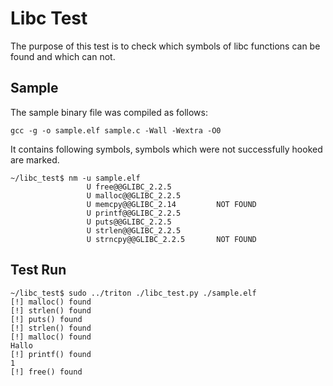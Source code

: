 # Libc Test

The purpose of this test is to check which symbols of libc functions can be
found and which can not.

## Sample
The sample binary file was compiled as follows:
```
gcc -g -o sample.elf sample.c -Wall -Wextra -O0
```

It contains following symbols, symbols which were not successfully hooked are marked.
```
~/libc_test$ nm -u sample.elf
                 U free@@GLIBC_2.2.5
                 U malloc@@GLIBC_2.2.5
                 U memcpy@@GLIBC_2.14         NOT FOUND
                 U printf@@GLIBC_2.2.5
                 U puts@@GLIBC_2.2.5
                 U strlen@@GLIBC_2.2.5
                 U strncpy@@GLIBC_2.2.5       NOT FOUND
```



## Test Run
```
~/libc_test$ sudo ../triton ./libc_test.py ./sample.elf 
[!] malloc() found
[!] strlen() found
[!] puts() found
[!] strlen() found
[!] malloc() found
Hallo
[!] printf() found
1
[!] free() found
```
